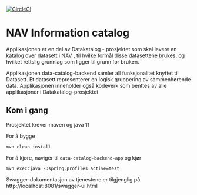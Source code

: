 [![CircleCI](https://circleci.com/gh/navikt/data-catalog-backend.svg?style=svg)](https://circleci.com/gh/navikt/data-catalog-backend)

# NAV Information catalog
Applikasjonen er en del av Datakatalog - prosjektet som skal levere en katalog over datasett i NAV
, til hvilke formål disse datasettene brukes, og hvilket rettslig grunnlag som ligger til grunn for bruken.

Applikasjonen data-catalog-backend samler all funksjonalitet knyttet til Datasett. Et datasett representerer en logisk 
gruppering av sammenhørende data. Applikasjonen inneholder også kodeverk som benttes av alle applikasjoner i Datakatalog-prosjektet

## Kom i gang
Prosjektet krever maven og java 11

For å bygge

``mvn clean install``

For å kjøre, navigèr til ``data-catalog-backend-app`` og kjør

``mvn exec:java -Dspring.profiles.active=test``

Swagger-dokumentasjon av tjenestene er tilgjenglig på http://localhost:8081/swagger-ui.html